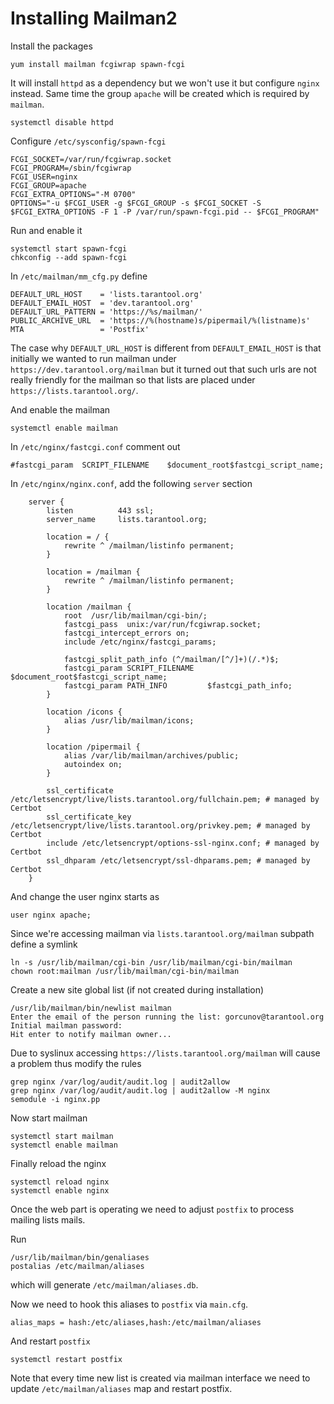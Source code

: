 Installing Mailman2
===================

Install the packages

```
yum install mailman fcgiwrap spawn-fcgi
```

It will install `httpd` as a dependency but we won't use it
but configure `nginx` instead. Same time the group `apache`
will be created which is required by `mailman`.
```
systemctl disable httpd
```

Configure `/etc/sysconfig/spawn-fcgi`
```
FCGI_SOCKET=/var/run/fcgiwrap.socket
FCGI_PROGRAM=/sbin/fcgiwrap
FCGI_USER=nginx
FCGI_GROUP=apache
FCGI_EXTRA_OPTIONS="-M 0700"
OPTIONS="-u $FCGI_USER -g $FCGI_GROUP -s $FCGI_SOCKET -S $FCGI_EXTRA_OPTIONS -F 1 -P /var/run/spawn-fcgi.pid -- $FCGI_PROGRAM"
```

Run and enable it
```
systemctl start spawn-fcgi
chkconfig --add spawn-fcgi
```

In `/etc/mailman/mm_cfg.py` define
```
DEFAULT_URL_HOST    = 'lists.tarantool.org'
DEFAULT_EMAIL_HOST  = 'dev.tarantool.org'
DEFAULT_URL_PATTERN = 'https://%s/mailman/'
PUBLIC_ARCHIVE_URL  = 'https://%(hostname)s/pipermail/%(listname)s'
MTA                 = 'Postfix'
```

The case why `DEFAULT_URL_HOST` is different from
`DEFAULT_EMAIL_HOST` is that initially we wanted to
run mailman under `https://dev.tarantool.org/mailman`
but it turned out that such urls are not really friendly
for the mailman so that lists are placed under
`https://lists.tarantool.org/`.

And enable the mailman
```
systemctl enable mailman
```

In `/etc/nginx/fastcgi.conf` comment out
```
#fastcgi_param  SCRIPT_FILENAME    $document_root$fastcgi_script_name;
```

In `/etc/nginx/nginx.conf`, add the following `server` section
```
    server {
        listen          443 ssl;
        server_name     lists.tarantool.org;

        location = / {
            rewrite ^ /mailman/listinfo permanent;
        }

        location = /mailman {
            rewrite ^ /mailman/listinfo permanent;
        }

        location /mailman {
            root  /usr/lib/mailman/cgi-bin/;
            fastcgi_pass  unix:/var/run/fcgiwrap.socket;
            fastcgi_intercept_errors on;
            include /etc/nginx/fastcgi_params;

            fastcgi_split_path_info (^/mailman/[^/]+)(/.*)$;
            fastcgi_param SCRIPT_FILENAME   $document_root$fastcgi_script_name;
            fastcgi_param PATH_INFO         $fastcgi_path_info;
        }

        location /icons {
            alias /usr/lib/mailman/icons;
        }

        location /pipermail {
            alias /var/lib/mailman/archives/public;
            autoindex on;
        }

        ssl_certificate /etc/letsencrypt/live/lists.tarantool.org/fullchain.pem; # managed by Certbot
        ssl_certificate_key /etc/letsencrypt/live/lists.tarantool.org/privkey.pem; # managed by Certbot
        include /etc/letsencrypt/options-ssl-nginx.conf; # managed by Certbot
        ssl_dhparam /etc/letsencrypt/ssl-dhparams.pem; # managed by Certbot
    }
```

And change the user nginx starts as
```
user nginx apache;
```

Since we're accessing mailman via `lists.tarantool.org/mailman` subpath
define a symlink
```
ln -s /usr/lib/mailman/cgi-bin /usr/lib/mailman/cgi-bin/mailman
chown root:mailman /usr/lib/mailman/cgi-bin/mailman
```

Create a new site global list (if not created during installation)
```
/usr/lib/mailman/bin/newlist mailman
Enter the email of the person running the list: gorcunov@tarantool.org
Initial mailman password:
Hit enter to notify mailman owner...
```

Due to syslinux accessing `https://lists.tarantool.org/mailman`
will cause a problem thus modify the rules
```
grep nginx /var/log/audit/audit.log | audit2allow
grep nginx /var/log/audit/audit.log | audit2allow -M nginx
semodule -i nginx.pp
```

Now start mailman
```
systemctl start mailman
systemctl enable mailman
```

Finally reload the nginx
```
systemctl reload nginx
systemctl enable nginx
```

Once the web part is operating we need to adjust `postfix` to process
mailing lists mails.

Run
```
/usr/lib/mailman/bin/genaliases
postalias /etc/mailman/aliases
```

which will generate `/etc/mailman/aliases.db`.

Now we need to hook this aliases to `postfix` via `main.cfg`.
```
alias_maps = hash:/etc/aliases,hash:/etc/mailman/aliases
```

And restart `postfix`
```
systemctl restart postfix
```

Note that every time new list is created via mailman interface
we need to update `/etc/mailman/aliases` map and restart postfix.
